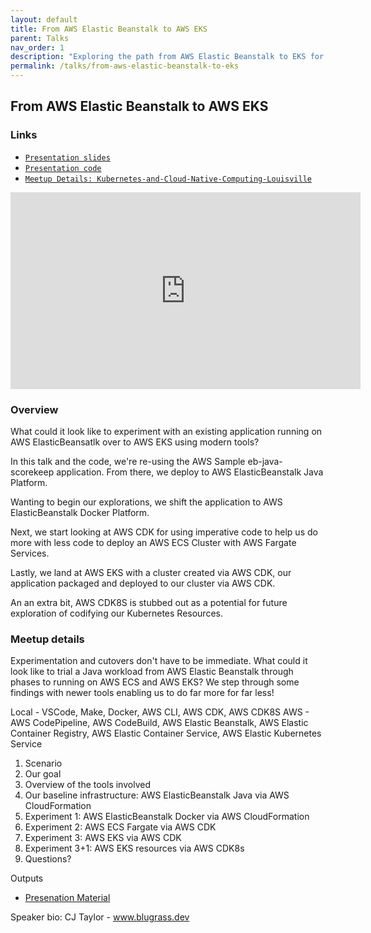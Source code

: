 ```yaml
---
layout: default
title: From AWS Elastic Beanstalk to AWS EKS
parent: Talks
nav_order: 1
description: "Exploring the path from AWS Elastic Beanstalk to EKS for a Java application."
permalink: /talks/from-aws-elastic-beanstalk-to-eks
---
```


## From AWS Elastic Beanstalk to AWS EKS

### Links

- [`Presentation slides`](https://docs.google.com/presentation/d/e/2PACX-1vQiB6MIp963hZStyGmcUDXA_KxoDy3NnV_LAO0kbQBbFEsYbjJEqAK4mrPQT32ZrMKjbGzVWZ8xaHdT/pub?start=false&loop=false&delayms=3000)
- [`Presentation code`](https://github.com/bluegrass-dev/talk-from-elasticbeanstalk-to-eks)
- [`Meetup Details: Kubernetes-and-Cloud-Native-Computing-Louisville`](https://www.meetup.com/Kubernetes-and-Cloud-Native-Computing-Louisville/events/cdrwlrybchbkb/)

<iframe width="560" height="315" src="https://www.youtube.com/embed/z-2ofRWXYdc" frameborder="0" allow="accelerometer; autoplay; encrypted-media; gyroscope; picture-in-picture" allowfullscreen></iframe>

### Overview

What could it look like to experiment with an existing application running on AWS ElasticBeansatlk over to AWS EKS using modern tools?

In this talk and the code, we're re-using the AWS Sample eb-java-scorekeep application. From there, we deploy to AWS ElasticBeanstalk Java Platform.

Wanting to begin our explorations, we shift the application to AWS ElasticBeanstalk Docker Platform.

Next, we start looking at AWS CDK for using imperative code to help us do more with less code to deploy an AWS ECS Cluster with AWS Fargate Services.

Lastly, we land at AWS EKS with a cluster created via AWS CDK, our application packaged and deployed to our cluster via AWS CDK.

An an extra bit, AWS CDK8S is stubbed out as a potential for future exploration of codifying our Kubernetes Resources.

### Meetup details

Experimentation and cutovers don't have to be immediate. What could it look like to trial a Java workload from AWS Elastic Beanstalk through phases to running on AWS ECS and AWS EKS? We step through some findings with newer tools enabling us to do far more for far less!

Local - VSCode, Make, Docker, AWS CLI, AWS CDK, AWS CDK8S
AWS - AWS CodePipeline, AWS CodeBuild, AWS Elastic Beanstalk, AWS Elastic Container Registry, AWS Elastic Container Service, AWS Elastic Kubernetes Service

1. Scenario
2. Our goal
3. Overview of the tools involved
4. Our baseline infrastructure: AWS ElasticBeanstalk Java via AWS CloudFormation
5. Experiment 1: AWS ElasticBeanstalk Docker via AWS CloudFormation
6. Experiment 2: AWS ECS Fargate via AWS CDK
7. Experiment 3: AWS EKS via AWS CDK
8. Experiment 3+1: AWS EKS resources via AWS CDK8s
9. Questions?

Outputs

- [Presenation Material](https://www.bluegrass.dev/talks/from-aws-elastic-beanstalk-to-eks)

Speaker bio: CJ Taylor - www.blugrass.dev
